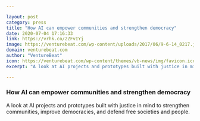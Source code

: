 ```yaml
---

layout: post
category: press
title: "How AI can empower communities and strengthen democracy"
date: 2020-07-04 17:16:33
link: https://vrhk.co/2ZFvIYj
image: https://venturebeat.com/wp-content/uploads/2017/06/9-6-14_0217.jpg?w=1200&strip=all
domain: venturebeat.com
author: "VentureBeat"
icon: https://venturebeat.com/wp-content/themes/vb-news/img/favicon.ico
excerpt: "A look at AI projects and prototypes built with justice in mind to strengthen communities, improve democracies, and defend free societies and people."

---
```


### How AI can empower communities and strengthen democracy

A look at AI projects and prototypes built with justice in mind to strengthen communities, improve democracies, and defend free societies and people.